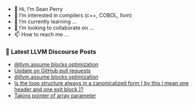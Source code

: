- 👋 Hi, I’m Sean Perry
- 👀 I’m interested in compilers (c++, COBOL, llvm)
- 🌱 I’m currently learning ...
- 💞️ I’m looking to collaborate on ...
- 📫 How to reach me ...

<!---
s66perry/s66perry is a ✨ special ✨ repository because its `README.md` (this file) appears on your GitHub profile.
You can click the Preview link to take a look at your changes.
--->
### 📕 Latest LLVM Discourse Posts

<!-- DISCOURSE-LLVM:START -->
- [@llvm.assume blocks optimization](https://discourse.llvm.org/t/llvm-assume-blocks-optimization/71609#post_11)
- [Update on GitHub pull requests](https://discourse.llvm.org/t/update-on-github-pull-requests/71540?page=2#post_29)
- [@llvm.assume blocks optimization](https://discourse.llvm.org/t/llvm-assume-blocks-optimization/71609#post_10)
- [Is the loop structure always in a canonicalized form &lpar; by this I mean one header and one exit block &rpar;?](https://discourse.llvm.org/t/is-the-loop-structure-always-in-a-canonicalized-form-by-this-i-mean-one-header-and-one-exit-block/71655#post_1)
- [Taking pointer of array parameter](https://discourse.llvm.org/t/taking-pointer-of-array-parameter/71650#post_3)
<!-- DISCOURSE-LLVM:END -->
